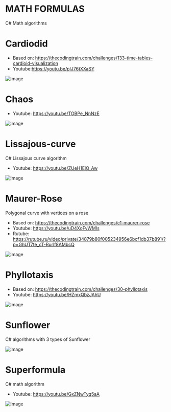 # MATH FORMULAS
 C# Math algorithms


# Cardiodid

- Based on: https://thecodingtrain.com/challenges/133-time-tables-cardioid-visualization
- Youtube:https://youtu.be/pIJ76tXXaSY

![image](https://github.com/user-attachments/assets/c8c1c219-3b22-4fe2-b0e1-1d7bb4b9dd93)


# Chaos

- Youtube: https://youtu.be/TOBPe_NnNzE

![image](https://github.com/tltrus/MATH-FORMULAS/assets/77125487/de7640b6-60d1-4d3b-a6b8-1c6499d3dea9)


# Lissajous-curve

C# Lissajous curve algorithm

- Youtube: https://youtu.be/ZUeH1ElQ_Aw

![image](https://github.com/tltrus/MATH-FORMULAS/assets/77125487/6d5c10b0-64da-4e61-b195-96dedd0f4258)


# Maurer-Rose

Polygonal curve with vertices on a rose

- Based on: https://thecodingtrain.com/challenges/c1-maurer-rose
- Youtube: https://youtu.be/uD4XoFvWMls
- Rutube: https://rutube.ru/video/private/34879b80f005234956e6bcf1db37b891/?p=GhUT7te_cT-Rurlf8AMbcQ

![image](https://github.com/user-attachments/assets/2c3d603a-8a7f-45d3-a64d-d53d00d41936)


# Phyllotaxis

- Based on: https://thecodingtrain.com/challenges/30-phyllotaxis
- Youtube: https://youtu.be/HZmxQbzJAhU

![image](https://github.com/user-attachments/assets/066dcd8c-1597-4143-bafb-c7f2a06bf765)


# Sunflower

C# algorithms with 3 types of Sunflower

![image](https://github.com/tltrus/MATH-FORMULAS/assets/77125487/92888f17-fee1-4cab-ac1e-5d633a562c0c)


# Superformula

C# math algorithm

- Youtube: https://youtu.be/GxZNwTyq5aA

![image](https://github.com/tltrus/MATH/assets/77125487/0d4a081d-1a82-44fc-9979-150ad3e33078)

